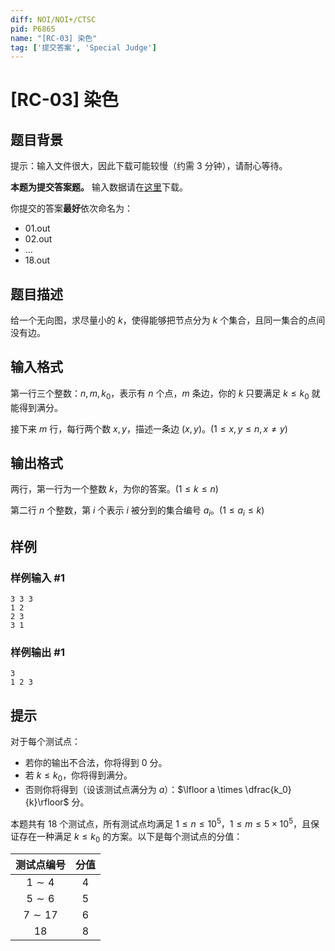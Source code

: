 ```yaml
---
diff: NOI/NOI+/CTSC
pid: P6865
name: "[RC-03] 染色"
tag: ['提交答案', 'Special Judge']
---
```

# [RC-03] 染色
## 题目背景

提示：输入文件很大，因此下载可能较慢（约需 3 分钟），请耐心等待。

**本题为提交答案题。** 输入数据请在[这里](http://119.27.163.117/images/files/input.zip)下载。

你提交的答案**最好**依次命名为：

- 01.out
- 02.out
- $\dots$
- 18.out
## 题目描述

给一个无向图，求尽量小的 $k$，使得能够把节点分为 $k$ 个集合，且同一集合的点间没有边。
## 输入格式

第一行三个整数：$n,m,k_0$，表示有 $n$ 个点，$m$ 条边，你的 $k$ 只要满足 $k\le k_0$ 就能得到满分。

接下来 $m$ 行，每行两个数 $x,y$，描述一条边 $(x,y)$。$(1\le x,y\le n,x\ne y)$
## 输出格式

两行，第一行为一个整数 $k$，为你的答案。$(1\le k\le n)$

第二行 $n$ 个整数，第 $i$ 个表示 $i$ 被分到的集合编号 $a_i$。$(1\le a_i\le k)$
## 样例

### 样例输入 #1
```
3 3 3
1 2
2 3
3 1
```
### 样例输出 #1
```
3
1 2 3
```
## 提示

对于每个测试点：

- 若你的输出不合法，你将得到 $0$ 分。
- 若 $k\le k_0$，你将得到满分。
- 否则你将得到（设该测试点满分为 $a$）：$\lfloor a \times \dfrac{k_0}{k}\rfloor$ 分。

本题共有 $18$ 个测试点，所有测试点均满足 $1\le n\le 10^5$，$1\le m\le 5\times 10^5$，且保证存在一种满足 $k\le k_0$ 的方案。以下是每个测试点的分值：

| 测试点编号 | 分值 |
| :----------: | :----------: |
| $1\sim 4$ | $4$ |
| $5\sim 6$ | $5$ |
| $7\sim 17$ | $6$ |
| $18$ | $8$ |
